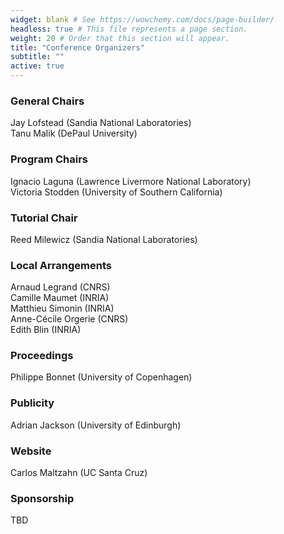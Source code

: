 ```yaml
---
widget: blank # See https://wowchemy.com/docs/page-builder/
headless: true # This file represents a page section.
weight: 20 # Order that this section will appear.
title: "Conference Organizers"
subtitle: ""
active: true
---
```


<!--
<div id="twitter-feed" style="float:right; width:30%; text-align:right; margin-top:-10px; ">
<a class="twitter-timeline" data-width="300" data-height="800" data-theme="light" href="https://twitter.com/acmrep?ref_src=twsrc%5Etfw">Tweets by acmrep</a> <script async src="https://platform.twitter.com/widgets.js" charset="utf-8"></script></div>
-->

### General Chairs
Jay Lofstead (Sandia National Laboratories)  
Tanu Malik (DePaul University)  

### Program Chairs
Ignacio Laguna (Lawrence Livermore National Laboratory)  
Victoria Stodden (University of Southern California)  

### Tutorial Chair
Reed Milewicz  (Sandia National Laboratories)  

### Local Arrangements
Arnaud Legrand (CNRS)  
Camille Maumet (INRIA)  
Matthieu Simonin (INRIA)  
Anne-Cécile Orgerie (CNRS)  
Edith Blin (INRIA)  

### Proceedings
Philippe Bonnet (University of Copenhagen)  

### Publicity
Adrian Jackson (University of Edinburgh)

### Website
Carlos Maltzahn (UC Santa Cruz)  

### Sponsorship
TBD  
